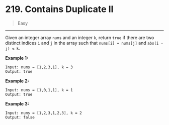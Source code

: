 # 219. Contains Duplicate II

> Easy

------

Given an integer array `nums` and an integer `k`, return `true` if there are two distinct indices `i` and `j` in the array such that `nums[i] = nums[j]` and `abs(i - j) ≤ k`.

**Example 1:**

```
Input: nums = [1,2,3,1], k = 3
Output: true
```

**Example 2:**

```
Input: nums = [1,0,1,1], k = 1
Output: true
```

**Example 3:**

```
Input: nums = [1,2,3,1,2,3], k = 2
Output: false
```